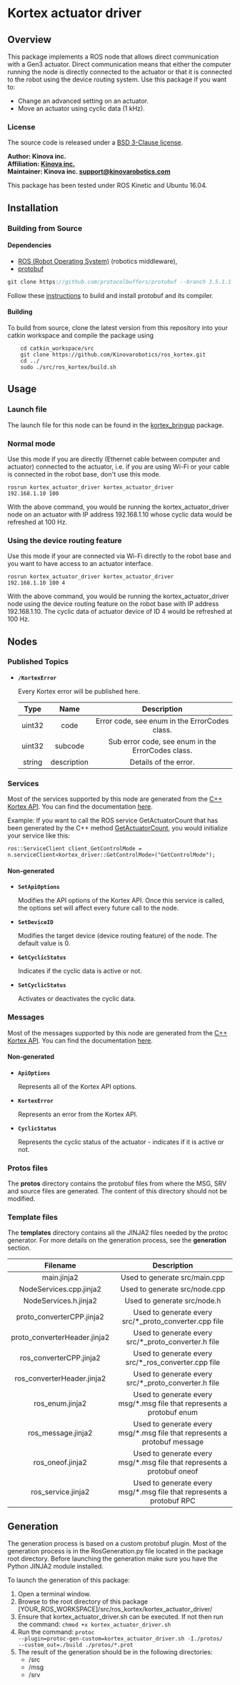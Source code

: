 <!-- 
* KINOVA (R) KORTEX (TM)
*
* Copyright (c) 2018 Kinova inc. All rights reserved.
*
* This software may be modified and distributed 
* under the terms of the BSD 3-Clause license.
*
* Refer to the LICENSE file for details.
*
* -->

# Kortex actuator driver

## Overview
This package implements a ROS node that allows direct communication with a Gen3 actuator. Direct communication means that either the computer running the node is directly connected to the actuator or that it is connected to the robot using the device routing system. Use this package if you want to:

* Change an advanced setting on an actuator.
* Move an actuator using cyclic data (1 kHz).

### License

The source code is released under a [BSD 3-Clause license](../LICENSE).

**Author: Kinova inc.<br />
Affiliation: [Kinova inc.](https://www.kinovarobotics.com/)<br />
Maintainer: Kinova inc. support@kinovarobotics.com**

This package has been tested under ROS Kinetic and Ubuntu 16.04.

## Installation

### Building from Source

#### Dependencies

- [ROS (Robot Operating System)](http://wiki.ros.org) (robotics middleware),
- [protobuf](https://developers.google.com/protocol-buffers/)

```cpp
git clone https://github.com/protocolbuffers/protobuf --branch 3.5.1.1   (you must use this specific version)
```
Follow these [instructions](https://github.com/protocolbuffers/protobuf/blob/master/src/README.md) to build and install protobuf and its compiler.


#### Building

To build from source, clone the latest version from this repository into your catkin workspace and compile the package using

        cd catkin_workspace/src
        git clone https://github.com/Kinovarobotics/ros_kortex.git
        cd ../
        sudo ./src/ros_kortex/build.sh

## Usage

### Launch file
The launch file for this node can be found in the [kortex_bringup](../kortex_bringup/readme.md) package.

### Normal mode
Use this mode if you are directly (Ethernet cable between computer and actuator) connected to the actuator, i.e. if you are using Wi-Fi or your cable is connected in the robot base, don't use this mode.

<code>rosrun kortex\_actuator\_driver kortex\_actuator\_driver 192.168.1.10 100</code>

With the above command, you would be running the kortex_actuator_driver node on an actuator with IP address 192.168.1.10 whose cyclic data would be refreshed at 100 Hz.

### Using the device routing feature
Use this mode if your are connected via Wi-Fi directly to the robot base and you want to have access to an actuator interface.

<code>rosrun kortex\_actuator\_driver kortex\_actuator\_driver 192.168.1.10 100 4</code>

With the above command, you would be running the kortex_actuator_driver node using the device routing feature on the robot base with IP address 192.168.1.10. The cyclic data of actuator device of ID 4 would be refreshed at 100 Hz.

## Nodes

### Published Topics

* **`/KortexError`**
    <p>Every Kortex error will be published here. </p>
    
    | Type | Name | Description |
    |:---:|:---:|:---:|
    | uint32 | code | Error code, see enum in the ErrorCodes class. |
    | uint32 | subcode | Sub error code, see enum in the ErrorCodes class. |
    | string | description | Details of the error. |


### Services
Most of the services supported by this node are generated from the [C++ Kortex API](https://github.com/Kinovarobotics/kortex). You can find the documentation [here](https://github.com/Kinovarobotics/kortex/blob/master/api_cpp/doc/markdown/references/summary_ActuatorConfig.md).

Example:
If you want to call the ROS service GetActuatorCount that has been generated by the C++ method [GetActuatorCount](https://github.com/Kinovarobotics/kortex/blob/master/api_cpp/doc/markdown/references/summary_Base.md), you would initialize your service like this:

    ros::ServiceClient client_GetControlMode = n.serviceClient<kortex_driver::GetControlMode>("GetControlMode");

#### Non-generated
* **`SetApiOptions`**
    <p>Modifies the API options of the Kortex API. Once this service is called, the options set will affect every future call to the node.</p>

* **`SetDeviceID`**
    <p>Modifies the target device (device routing feature) of the node. The default value is 0.</p>

* **`GetCyclicStatus`**
    <p>Indicates if the cyclic data is active or not.</p>

* **`SetCyclicStatus`**
    <p>Activates or deactivates the cyclic data.</p>

### Messages
Most of the messages supported by this node are generated from the [C++ Kortex API](https://github.com/Kinovarobotics/kortex). You can find the documentation [here](https://github.com/Kinovarobotics/kortex/blob/master/api_cpp/doc/markdown/index.md).

#### Non-generated
* **`ApiOptions`**
    <p>Represents all of the Kortex API options.</p>

* **`KortexError`**
    <p>Represents an error from the Kortex API.</p>

* **`CyclicStatus`**
    <p>Represents the cyclic status of the actuator - indicates if it is active or not.</p>

### Protos files
The **protos** directory contains the protobuf files from where the MSG, SRV and source files are generated. The content of this directory should not be modified.

### Template files
The **templates** directory contains all the JINJA2 files needed by the protoc generator. For more details on the generation process, see the **generation** section.

| Filename | Description |
|:---:|:---:|
| main.jinja2 | Used to generate src/main.cpp |
| NodeServices.cpp.jinja2 | Used to generate src/node.cpp |
| NodeServices.h.jinja2 | Used to generate src/node.h |
| proto_converterCPP.jinja2 | Used to generate every src/*_proto\_converter.cpp file |
| proto_converterHeader.jinja2 | Used to generate every src/*_proto\_converter.h file |
| ros_converterCPP.jinja2 | Used to generate every src/*_ros\_converter.cpp file |
| ros_converterHeader.jinja2 | Used to generate every src/*_proto\_converter.h file |
| ros_enum.jinja2 | Used to generate every msg/*.msg file that represents a protobuf enum |
| ros_message.jinja2 | Used to generate every msg/*.msg file that represents a protobuf message |
| ros_oneof.jinja2 | Used to generate every msg/*.msg file that represents a protobuf oneof |
| ros_service.jinja2 | Used to generate every msg/*.msg file that represents a protobuf RPC |

## Generation
<p>
The generation process is based on a custom protobuf plugin. Most of the generation process is in the RosGeneration.py file located in the package root directory. Before launching the generation make sure you have the Python JINJA2 module installed.
</p>

To launch the generation of this package:

1. Open a terminal window.
1. Browse to the root directory of this package [YOUR\_ROS\_WORKSPACE]/src/ros\_kortex/kortex\_actuator\_driver/
1. Ensure that kortex_actuator_driver.sh can be executed. If not then run the command: <code>chmod +x kortex_actuator_driver.sh</code>
1. Run the command: <code>protoc --plugin=protoc-gen-custom=kortex_actuator_driver.sh -I./protos/ --custom_out=./build ./protos/\*.prot</code>
1. The result of the generation should be in the following directories:
    * /src
    * /msg
    * /srv

